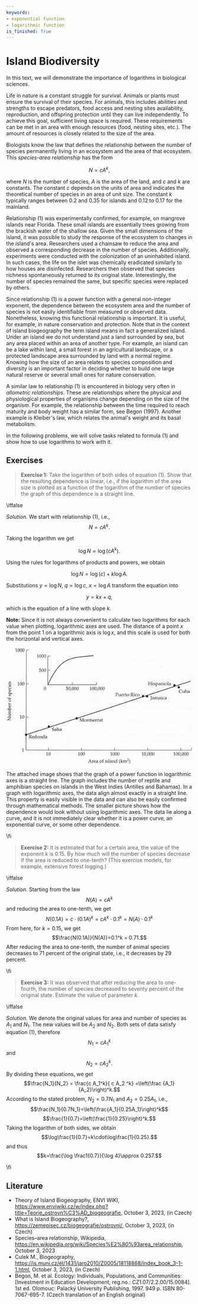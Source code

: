 ```yaml
---
keywords:
- exponential function
- logarithmic function
is_finished: True
---
```


# Island Biodiversity

In this text, we will demonstrate the importance of logarithms in biological sciences.

Life in nature is a constant struggle for survival. Animals or plants must ensure the survival of their species. For animals, this includes abilities and strengths to escape predators, food access and nesting sites availability, reproduction, and offspring protection until they can live independently. To achieve this goal, sufficient living space is required. These requirements can be met in an area with enough resources (food, nesting sites, etc.). The amount of resources is closely related to the size of the area.

Biologists know the law that defines the relationship between the number of species permanently living in an ecosystem and the area of that ecosystem. This *species-area relationship* has the form

$$N=c A^k,\tag{1}$$

where $N$ is the number of species, $A$ is the area of the land, and $c$ and $k$ are constants. The constant $c$ depends on the units of area and indicates the theoretical number of species in an area of unit size. The constant $k$ typically ranges between $0.2$ and $0.35$ for islands and $0.12$ to $0.17$ for the mainland.

Relationship (1) was experimentally confirmed, for example, on mangrove islands near Florida. These small islands are essentially trees growing from the brackish water of the shallow sea. Given the small dimensions of the island, it was possible to study the response of the ecosystem to changes in the island's area. Researchers used a chainsaw to reduce the area and observed a corresponding decrease in the number of species. Additionally, experiments were conducted with the colonization of an uninhabited island. In such cases, the life on the islet was chemically eradicated similarly to how houses are disinfected. Researchers then observed that species richness spontaneously returned to its original state. Interestingly, the number of species remained the same, but specific species were replaced by others.

Since relationship (1) is a power function with a general non-integer exponent, the dependence between the ecosystem area and the number of species is not easily identifiable from measured or observed data. Nonetheless, knowing this functional relationship is important. It is useful, for example, in nature conservation and protection. Note that in the context of island biogeography the term island means in fact a generalized island. Under an island we do not understand just a land surrounded by sea, but any area placed within an area of another type. For example, an island can be a lake within land, a small forest in an agricultural landscape, or a protected landscape area surrounded by land with a normal regime. Knowing how the size of an area relates to species composition and diversity is an important factor in deciding whether to build one large natural reserve or several small ones for nature conservation.

A similar law to relationship (1) is encountered in biology very often in *allometric relationships*. These are relationships where the physical and physiological properties of organisms change depending on the size of the organism. For example, the relationship between the time required to reach maturity and body weight has a similar form, see Begon (1997). Another example is Kleiber's law, which relates the animal's weight and its basal metabolism.

In the following problems, we will solve tasks related to formula (1) and show how to use logarithms to work with it.

## Exercises

> **Exercise 1:** Take the logarithm of both sides of equation (1). Show that the resulting dependence is linear, i.e., if the logarithm of the area size is plotted as a function of the logarithm of the number of species the graph of this dependence is a straight line.

\iffalse

*Solution.* We start with relationship (1), i.e., $$N=c A^k.$$

Taking the logarithm we get

$$\log N= \log (c A^k).$$

Using the rules for logarithms of products and powers, we obtain

$$\log N= \log (c) + k\log A.$$

Substitutions $y=\log N$, $q = \log c$, $x=\log A$ transform the equation into

$$y=kx+q,$$

which is the equation of a line with slope $k$.

**Note:** Since it is not always convenient to calculate two logarithms for each value when plotting, logarithmic axes are used. The distance of a point $x$ from the point 1 on a logarithmic axis is $\log x$, and this scale is used for both the horizontal and vertical axes.

![Dependence of the number of reptile and amphibian species on the size of the island.](species_area.jpg)

The attached image shows that the graph of a power function in logarithmic axes is a straight line. The graph includes the number of reptile and amphibian species on islands in the West Indies (Antilles and Bahamas). In a graph with logarithmic axes, the data align almost exactly in a straight line. This property is easily visible in the data and can also be easily confirmed through mathematical methods. The smaller picture shows how the dependence would look without using logarithmic axes. The data lie along a curve, and it is not immediately clear whether it is a power curve, an exponential curve, or some other dependence.

\fi

> **Exercise 2:** It is estimated that for a certain area, the value of the exponent $k$ is $0.15$. By how much will the number of species decrease if the area is reduced to one-tenth? (This exercise models, for example, extensive forest logging.)

\iffalse

*Solution.* Starting from the law $$N(A)=c A^k$$ and reducing the area to one-tenth, we get
$$N(0.1A) = c\cdot(0.1 A)^k = c A^k \cdot 0.1^k = N(A)\cdot 0.1^k$$
From here, for $k=0.15$, we get
$$\frac{N(0.1A)}{N(A)}=0.1^k = 0.71.$$
After reducing the area to one-tenth, the number of animal species decreases to 71 percent of the original state, i.e., it decreases by 29 percent.

\fi

> **Exercise 3:** It was observed that after reducing the area to one-fourth, the number of species decreased to seventy percent of the original state. Estimate the value of parameter $k$.

\iffalse

*Solution.* We denote the original values for area and number of species as $A_1$ and $N_1$. The new values will be $A_2$ and $N_2$. Both sets of data satisfy equation (1), therefore
$$N_1 = c A_1^k$$
and
$$N_2 = c A_2^k.$$
By dividing these equations, we get
$$\frac{N_1}{N_2} = \frac{c A_1^k}{ c A_2 ^k} =\left(\frac {A_1}{A_2}\right)^k.$$
According to the stated problem, $N_2=0.7N_1$ and $A_2=0.25A_1$, i.e.,
$$\frac{N_1}{0.7N_1}=\left(\frac{A_1}{0.25A_1}\right)^k$$
$$\frac{1}{0.7}=\left(\frac{1}{0.25}\right)^k.$$
Taking the logarithm of both sides, we obtain
$$\log\frac{1}{0.7}=k\cdot\log\frac{1}{0.25}.$$
and thus
$$k=\frac{\log \frac1{0.7}}{\log 4}\approx 0.257.$$

\fi

## Literature

* Theory of Island Biogeography, ENVI WIKI, <https://www.enviwiki.cz/w/index.php?title=Teorie_ostrovn%C3%AD_biogeografie>, October 3, 2023, (in Czech)
* What is Island Biogeography?, <https://zemepisec.cz/biogeografie/ostrovni/>, October 3, 2023, (in Czech)
* Species–area relationship, Wikipedia, <https://en.wikipedia.org/wiki/Species%E2%80%93area_relationship>, October 3, 2023
* Culek M., Biogeography, <https://is.muni.cz/el/1431/jaro2010/Z0005/18118868/index_book_3-1-1.html>, October 3, 2023, (in Czech)  
* Begon, M. et al. Ecology: Individuals, Populations, and Communities: [Investment in Education Development, reg.no.: CZ1.07/2.2.00/15.0084]. 1st ed. Olomouc: Palacký University Publishing, 1997. 949 p. ISBN 80-7067-695-7. (Czech translation of an English original)
